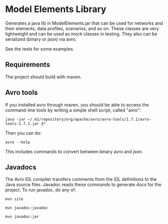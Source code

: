 # Model Elements Library

Generates a java lib in ModelElements.jar that can be used for networks and their elements, data profiles, scenarios, and so on. These classes are very lightweight and can be used as mock classes in testing. They also can be serialized (binary or json) via avro.

See the tests for some examples.

## Requirements

The project should build with maven.

## Avro tools

If you installed avro through maven, you should be able to access the command-line tools by writing a simple shell script, called "avro":

    java -jar ~/.m2/repository/org/apache/avro/avro-tools/1.7.1/avro-tools-1.7.1.jar $*

Then you can do:

    avro --help

This includes commands to convert between binary avro and json.

## Javadocs

The Avro IDL compiler transfers comments from the IDL definitions to the Java source files. Javadoc reads these commands to generate docs for the project. To run javadoc, do any of:

    mvn site
    
    mvn javadoc:javadoc
    
    mvn javadoc:jar
